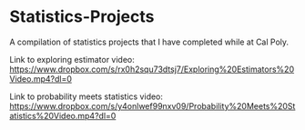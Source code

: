 # Statistics-Projects
A compilation of statistics projects that I have completed while at Cal Poly. 

Link to exploring estimator video: https://www.dropbox.com/s/rx0h2squ73dtsj7/Exploring%20Estimators%20Video.mp4?dl=0

Link to probability meets statistics video: https://www.dropbox.com/s/y4onlwef99nxv09/Probability%20Meets%20Statistics%20Video.mp4?dl=0
